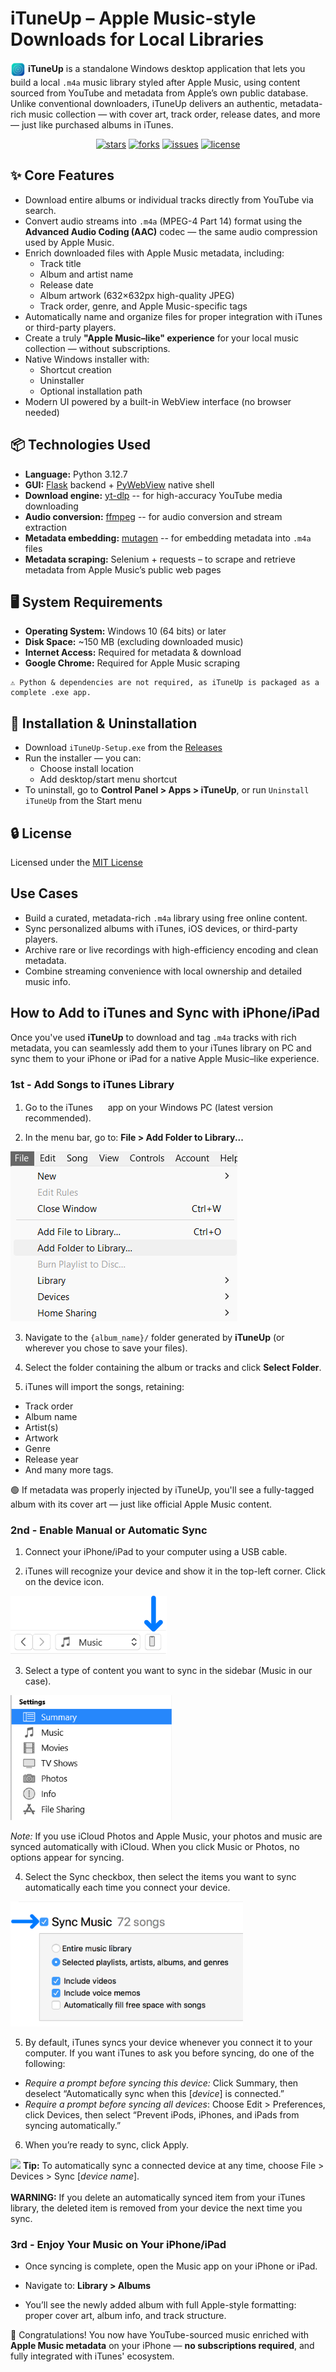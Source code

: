 # iTuneUp – Apple Music-style Downloads for Local Libraries
<img src="resources/logo.png" width="24px" height="24px" align="center"> **iTuneUp** is a standalone Windows desktop application that lets you build a local `.m4a` music library styled after Apple Music, using content sourced from YouTube and metadata from Apple’s own public database. Unlike conventional downloaders, iTuneUp delivers an authentic, metadata-rich music collection — with cover art, track order, release dates, and more — just like purchased albums in iTunes.

<div align="center">
  
  [![stars](https://img.shields.io/github/stars/kalis26/iTuneUp)](https://github.com/kalis26/iTuneUp/stargazers)
  [![forks](https://img.shields.io/github/forks/kalis26/iTuneUp)](https://github.com/kalis26/iTuneUp/forks)
  [![issues](https://img.shields.io/github/issues/kalis26/iTuneUp?color=orange)](https://github.com/kalis26/iTuneUp/issues)
  [![license](https://img.shields.io/github/license/kalis26/iTuneUp)](https://github.com/kalis26/iTuneUp/blob/main/LICENSE)
  
</div>

## ✨ Core Features
- Download entire albums or individual tracks directly from YouTube via search.
- Convert audio streams into `.m4a` (MPEG-4 Part 14) format using the **Advanced Audio Coding (AAC)** codec — the same audio compression used by Apple Music.
- Enrich downloaded files with Apple Music metadata, including:
  * Track title
  * Album and artist name
  * Release date
  * Album artwork (632×632px high-quality JPEG)
  * Track order, genre, and Apple Music-specific tags
- Automatically name and organize files for proper integration with iTunes or third-party players.
- Create a truly **"Apple Music–like" experience** for your local music collection — without subscriptions.
- Native Windows installer with:
  * Shortcut creation
  * Uninstaller
  * Optional installation path
- Modern UI powered by a built-in WebView interface (no browser needed)

## 📦 Technologies Used
- **Language:** Python 3.12.7
- **GUI:** [Flask](https://flask.palletsprojects.com/en/stable/) backend + [PyWebView](https://pywebview.flowrl.com/) native shell
- **Download engine:** [yt-dlp](https://github.com/yt-dlp/yt-dlp) -- for high-accuracy YouTube media downloading
- **Audio conversion:** [ffmpeg](https://ffmpeg.org/) -- for audio conversion and stream extraction
- **Metadata embedding:** [mutagen](https://mutagen.readthedocs.io/) -- for embedding metadata into `.m4a` files
- **Metadata scraping:** Selenium + requests – to scrape and retrieve metadata from Apple Music’s public web pages

## 🖥️ System Requirements
- **Operating System:** Windows 10 (64 bits) or later
- **Disk Space:** ~150 MB (excluding downloaded music)
- **Internet Access:** Required for metadata & download
- **Google Chrome:** Required for Apple Music scraping
```
⚠️ Python & dependencies are not required, as iTuneUp is packaged as a complete .exe app.
```

## 📂 Installation & Uninstallation
- Download `iTuneUp-Setup.exe` from the [Releases](https://github.com/kalis26/iTuneUp/releases)
- Run the installer — you can:
  * Choose install location
  * Add desktop/start menu shortcut
- To uninstall, go to **Control Panel > Apps > iTuneUp**, or run `Uninstall iTuneUp` from the Start menu

## 🔒 License
Licensed under the [MIT License](https://github.com/kalis26/iTuneUp/blob/main/LICENSE)

## Use Cases
- Build a curated, metadata-rich `.m4a` library using free online content.
- Sync personalized albums with iTunes, iOS devices, or third-party players.
- Archive rare or live recordings with high-efficiency encoding and clean metadata.
- Combine streaming convenience with local ownership and detailed music info.

## How to Add to iTunes and Sync with iPhone/iPad
Once you've used **iTuneUp** to download and tag `.m4a` tracks with rich metadata, you can seamlessly add them to your iTunes library on PC and sync them to your iPhone or iPad for a native Apple Music–like experience.
### 1st - Add Songs to iTunes Library
1. Go to the iTunes <img src="https://help.apple.com/assets/65F888B2B2F4A0D0EA005BE5/65F888B35B54CF6A740B68EA/en_US/f344938417f8d295c94901b517e140f1.png" alt="" height="16" width="16" originalimagename="GlobalArt/xicnitns.png"> app on your Windows PC (latest version recommended).
   
2. In the menu bar, go to: **File > Add Folder to Library...**
<img src="resources/AddFolder.png">

3. Navigate to the `{album_name}/` folder generated by **iTuneUp** (or wherever you chose to save your files).

4. Select the folder containing the album or tracks and click **Select Folder**.

5. iTunes will import the songs, retaining:
  * Track order
  * Album name
  * Artist(s)
  * Artwork
  * Genre
  * Release year
  * And many more tags.

🟢 If metadata was properly injected by iTuneUp, you'll see a fully-tagged album with its cover art — just like official Apple Music content. 

### 2nd - Enable Manual or Automatic Sync
1. Connect your iPhone/iPad to your computer using a USB cable.
 
2. iTunes will recognize your device and show it in the top-left corner. Click on the device icon. 
<img src="resources/Device.png" width="250px">

3. Select a type of content you want to sync in the sidebar (Music in our case).
<img src="resources/Sidebar.png" height="200px">

  *Note:* If you use iCloud Photos and Apple Music, your photos and music are synced automatically with iCloud. When you click Music or Photos, no options appear for syncing.

4. Select the Sync checkbox, then select the items you want to sync automatically each time you connect your device. 
<img src="resources/Sync.png" height="200px">

5. By default, iTunes syncs your device whenever you connect it to your computer. If you want iTunes to ask you before syncing, do one of the following:
  * *Require a prompt before syncing this device:* Click Summary, then deselect “Automatically sync when this [*device*] is connected.”
  * *Require a prompt before syncing all devices*: Choose Edit > Preferences, click Devices, then select “Prevent iPods, iPhones, and iPads from syncing automatically.”

6. When you’re ready to sync, click Apply.

<img src="https://support.apple.com/clientside/build/img/tip.svg" height="20px"> **Tip:** To automatically sync a connected device at any time, choose File > Devices > Sync [*device name*].\
\
**WARNING:** If you delete an automatically synced item from your iTunes library, the deleted item is removed from your device the next time you sync.

### 3rd - Enjoy Your Music on Your iPhone/iPad
- Once syncing is complete, open the Music app on your iPhone or iPad.
  
- Navigate to: **Library > Albums**
  
- You’ll see the newly added album with full Apple-style formatting: proper cover art, album info, and track structure.

🎉 Congratulations! You now have YouTube-sourced music enriched with **Apple Music metadata** on your iPhone — **no subscriptions required**, and fully integrated with iTunes' ecosystem.
